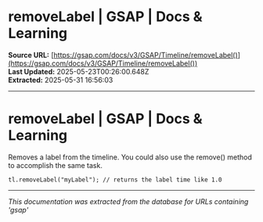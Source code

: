 # removeLabel | GSAP | Docs & Learning

**Source URL:** [https://gsap.com/docs/v3/GSAP/Timeline/removeLabel()](https://gsap.com/docs/v3/GSAP/Timeline/removeLabel())  
**Last Updated:** 2025-05-23T00:26:00.648Z  
**Extracted:** 2025-05-31 16:56:03

---

# removeLabel | GSAP | Docs & Learning

Removes a label from the timeline. You could also use the remove() method to accomplish the same task.

```
tl.removeLabel("myLabel"); // returns the label time like 1.0
```

---

*This documentation was extracted from the database for URLs containing 'gsap'*
